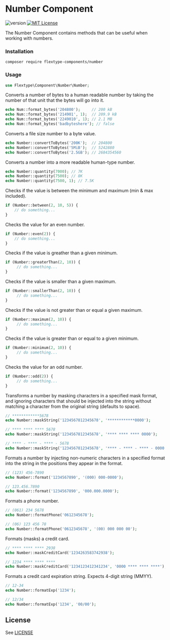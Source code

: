 # Number Component
![version](https://img.shields.io/badge/version-1.0.0-brightgreen.svg?style=flat-square "Version")
[![MIT License](https://img.shields.io/badge/license-MIT-blue.svg?style=flat-square)](https://github.com/flextype-components/number/blob/master/LICENSE)

The Number Component contains methods that can be useful when working with numbers.

### Installation

```
composer require flextype-components/number
```

### Usage

```php
use Flextype\Component\Number\Number;
```

Converts a number of bytes to a human readable number by taking the
number of that unit that the bytes will go into it.
```php
echo Num::format_bytes('204800');     // 200 kB
echo Num::format_bytes('214901', 1);  // 209.9 kB
echo Num::format_bytes('2249010', 1); // 2.1 MB
echo Num::format_bytes('badbyteshere'); // false
```

Converts a file size number to a byte value.
```php
echo Number::convertToBytes('200K');  // 204800
echo Number::convertToBytes('5MiB');  // 5242880
echo Number::convertToBytes('2.5GB'); // 2684354560
```

Converts a number into a more readable human-type number.
```php
echo Number::quantity(7000); // 7K
echo Number::quantity(7500); // 8K
echo Number::quantity(7500, 1); // 7.5K
```


Checks if the value is between the minimum and maximum (min & max included).
```php
if (Number::between(2, 10, 5)) {
    // do something...
}
```

Checks the value for an even number.
```php
if (Number::even(2)) {
    // do something...
}
```

Checks if the value is greather than a given minimum.
```php
if (Number::greaterThan(2, 10)) {
     // do something...
}
```

Checks if the value is smaller than a given maximum.
```php
if (Number::smallerThan(2, 10)) {
     // do something...
}
```

Checks if the value is not greater than or equal a given maximum.
```php
if (Number::maximum(2, 10)) {
     // do something...
}
```

Checks if the value is greater than or equal to a given minimum.
```php
if (Number::minimum(2, 10)) {
     // do something...
}
```

Checks the value for an odd number.
```php
if (Number::odd(2)) {
     // do something...
}
```

Transforms a number by masking characters in a specified mask format, and
ignoring characters that should be injected into the string without
matching a character from the original string (defaults to space).
```php
// ************5678
echo Number::maskString('1234567812345678', '************0000');

// **** **** **** 5678
echo Number::maskString('1234567812345678', '**** **** **** 0000');

// **** - **** - **** - 5678
echo Number::maskString('1234567812345678', '**** - **** - **** - 0000', ' -');
```

Formats a number by injecting non-numeric characters in a specified
format into the string in the positions they appear in the format.
```php
// (123) 456-7890
echo Number::format('1234567890', '(000) 000-0000');

// 123.456.7890
echo Number::format('1234567890', '000.000.0000');
```

Formats a phone number.
```php
// (061) 234 5678
echo Number::formatPhone('0612345678');

// (06) 123 456 78
echo Number::formatPhone('0612345678', '(00) 000 000 00');
```

Formats (masks) a credit card.
```php
// **** **** **** 2938
echo Number::maskСreditСard('1234263583742938');

// 1234 **** **** ****
echo Number::maskСreditСard('1234123412341234', '0000 **** **** ****');
```

Formats a credit card expiration string. Expects 4-digit string (MMYY).
```php
// 12-34
echo Number::formatExp('1234');

// 12/34
echo Number::formatExp('1234', '00/00');
```


## License
See [LICENSE](https://github.com/flextype-components/number/blob/master/LICENSE)
